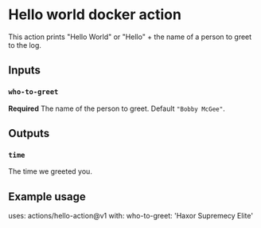 # Hello world docker action

This action prints "Hello World" or "Hello" + the name of a person to greet to the log.

## Inputs

### `who-to-greet`

**Required** The name of the person to greet. Default `"Bobby McGee"`.

## Outputs

### `time`

The time we greeted you.

## Example usage

uses: actions/hello-action@v1
with:
who-to-greet: 'Haxor Supremecy Elite'
